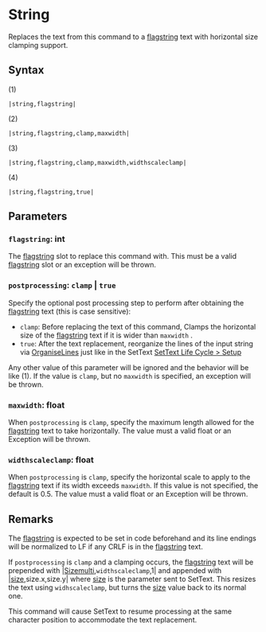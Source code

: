 # String

Replaces the text from this command to a [flagstring](../../../Flags%20arrays/flagstring.md) text with horizontal size clamping support.

## Syntax

(1)

````
|string,flagstring|
````

(2)

````
|string,flagstring,clamp,maxwidth|
````

(3)

````
|string,flagstring,clamp,maxwidth,widthscaleclamp|
````

(4)

````
|string,flagstring,true|
````

## Parameters

### `flagstring`:  int

The [flagstring](../../../Flags%20arrays/flagstring.md) slot to replace this command with. This must be a valid [flagstring](../../../Flags%20arrays/flagstring.md) slot or an exception will be thrown.

### `postprocessing`: `clamp` | `true`

Specify the optional post processing step to perform after obtaining the [flagstring](../../../Flags%20arrays/flagstring.md) text (this is case sensitive):

* `clamp`: Before replacing the text of this command, Clamps the horizontal size of the [flagstring](../../../Flags%20arrays/flagstring.md) text if it is wider than `maxwidth` .
* `true`: After the text replacement, reorganize the lines of the input string via [OrganiseLines](../../Related%20Systems/Automatic%20Line%20Breaks/OrganiseLines.md) just like in the SetText [SetText Life Cycle > Setup](../../SetText%20Life%20Cycle.md#setup)

Any other value of this parameter will be ignored and the behavior will be like (1). If the value is `clamp`, but no `maxwidth` is specified, an exception will be thrown.

### `maxwidth`: float

When `postprocessing` is `clamp`, specify the maximum length allowed for the [flagstring](../../../Flags%20arrays/flagstring.md) text to take horizontally. The value must a valid float or an Exception will be thrown.

### `widthscaleclamp`: float

When `postprocessing` is `clamp`, specify the horizontal scale to apply to the [flagstring](../../../Flags%20arrays/flagstring.md) text if its width exceeds `maxwidth`. If this value is not specified, the default is 0.5. The value must a valid float or an Exception will be thrown.

## Remarks

The [flagstring](../../../Flags%20arrays/flagstring.md) is expected to be set in code beforehand and its line endings will be normalized to LF if any CRLF is in the [flagstring](../../../Flags%20arrays/flagstring.md) text.

If `postprocessing` is `clamp` and a clamping occurs, the [flagstring](../../../Flags%20arrays/flagstring.md) text will be prepended with |[Sizemulti](Sizemulti.md),`widthscaleclamp`,1| and appended with |[size](size.md),size.x,size.y| where [size](size.md) is the parameter sent to SetText. This resizes the text using `widhscaleclamp`, but turns the [size](size.md) value back to its normal one.

This command will cause SetText to resume processing at the same character position to accommodate the text replacement.
